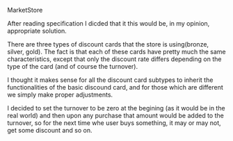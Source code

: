  MarketStore

After reading specification I dicded that it this would be, in my opinion, appropriate solution.

There are three types of discount cards that the store is using(bronze, silver, gold). The fact is that each of these cards have pretty much the same characteristics, except that only the discount rate differs depending on the type of the card (and of course the turnover).

I thought it makes sense for all the discount card subtypes to inherit the functionalities of the basic discound card, and for those which are different we simply make proper adjustments.

I decided to set the turnover to be zero at the begining (as it would be in the real world) and then upon any purchase that amount would be added to the turnover, so for the next time whe user buys something, it may or may not, get some discount and so on. 


